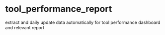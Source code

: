 # tool_performance_report
extract and daily update data automatically for tool performance dashboard and relevant report
